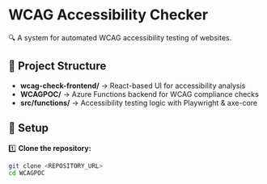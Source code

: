 # WCAG Accessibility Checker  
🔍 A system for automated WCAG accessibility testing of websites.  

## 📂 Project Structure  
- **wcag-check-frontend/** → React-based UI for accessibility analysis  
- **WCAGPOC/** → Azure Functions backend for WCAG compliance checks  
- **src/functions/** → Accessibility testing logic with Playwright & axe-core  

## 🚀 Setup  
1️⃣ **Clone the repository:**  
   ```bash
   git clone <REPOSITORY_URL>
   cd WCAGPOC

